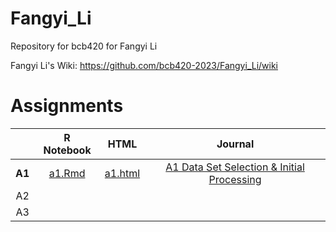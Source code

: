 # Fangyi_Li
Repository for bcb420 for Fangyi Li

Fangyi Li's Wiki: https://github.com/bcb420-2023/Fangyi_Li/wiki 

# Assignments

|        | R Notebook | HTML | Journal |   
|:------:|:----------:|:----:|:-------:|
| **A1** | [a1.Rmd](https://github.com/bcb420-2023/Fangyi_Li/blob/main/A1/a1.Rmd) | [a1.html](https://github.com/bcb420-2023/Fangyi_Li/blob/main/A1/a1.html) | [A1 Data Set Selection & Initial Processing](https://github.com/bcb420-2023/Fangyi_Li/wiki/A1-Data-Set-Selection-&-Initial-Processing) |  
| A2     |            |      |         |  
| A3     |            |      |         |   

